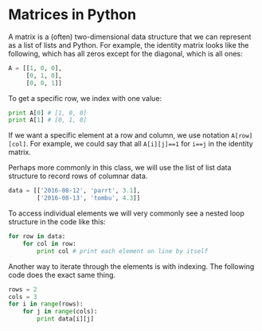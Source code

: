 # Matrices in Python

A matrix is a (often) two-dimensional data structure that we can represent as a list of lists and Python. For example, the identity matrix looks like the following, which has all zeros except for the diagonal, which is all ones:

```python
A = [[1, 0, 0],
     [0, 1, 0],
     [0, 0, 1]]
```

To get a specific row, we index with one value:

```python
print A[0] # [1, 0, 0]
print A[1] # [0, 1, 0]
```

If we want a specific element at a row and column, we use notation `A[row][col]`. For example, we could say that all `A[i][j]==1` for `i==j` in the identity matrix.

Perhaps more commonly in this class, we will use the list of list data structure to record rows of columnar data.

```python
data = [['2016-08-12', 'parrt', 3.1],
        ['2016-08-13', 'tombu', 4.3]]
```

To access individual elements we will very commonly see a nested loop structure in the code like this:

```python
for row in data:
	for col in row:
		print col # print each element on line by itself
```

Another way to iterate through the elements is with indexing. The following code does the exact same thing.

```python
rows = 2
cols = 3
for i in range(rows):
	for j in range(cols):
		print data[i][j]
```

